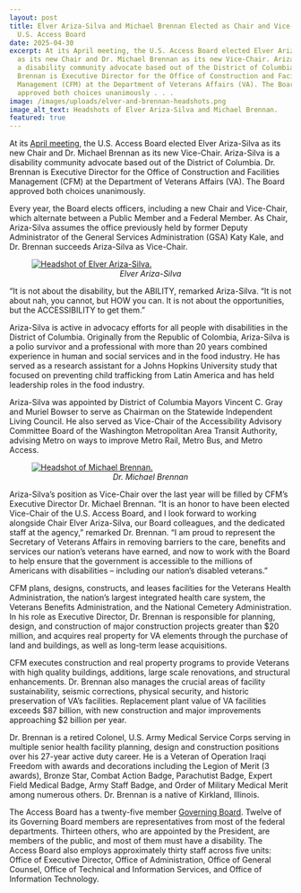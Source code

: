 ```yaml
---
layout: post
title: Elver Ariza-Silva and Michael Brennan Elected as Chair and Vice-Chair to
  U.S. Access Board
date: 2025-04-30
excerpt: At its April meeting, the U.S. Access Board elected Elver Ariza-Silva
  as its new Chair and Dr. Michael Brennan as its new Vice-Chair. Ariza-Silva is
  a disability community advocate based out of the District of Columbia. Dr.
  Brennan is Executive Director for the Office of Construction and Facilities
  Management (CFM) at the Department of Veterans Affairs (VA). The Board
  approved both choices unanimously . . .
image: /images/uploads/elver-and-brennan-headshots.png
image_alt_text: Headshots of Elver Ariza-Silva and Michael Brennan.
featured: true
---
```

At its [April meeting](https://www.access-board.gov/news/2025/03/21/u-s-access-board-meeting-on-april-30/), the U.S. Access Board elected Elver Ariza-Silva as its new Chair and Dr. Michael Brennan as its new Vice-Chair. Ariza-Silva is a disability community advocate based out of the District of Columbia. Dr. Brennan is Executive Director for the Office of Construction and Facilities Management (CFM) at the Department of Veterans Affairs (VA). The Board approved both choices unanimously.

Every year, the Board elects officers, including a new Chair and Vice-Chair, which alternate between a Public Member and a Federal Member. As Chair, Ariza-Silva assumes the office previously held by former Deputy Administrator of the General Services Administration (GSA) Katy Kale, and Dr. Brennan succeeds Ariza-Silva as Vice-Chair.

<figure class="img-right">
  <a href="{{ site.baseurl }}/images/uploads/elver-ariza-silva-with-border.png">
    <img src="{{ site.baseurl }}/images/uploads/elver-ariza-silva-with-border.png" alt="Headshot of Elver Ariza-Silva." class="center">
  </a>
  <figcaption style="text-align:center">
    <em>Elver Ariza-Silva</em>
  </figcaption>
</figure>

“It is not about the disability, but the ABILITY, remarked Ariza-Silva. “It is not about nah, you cannot, but HOW you can. It is not about the opportunities, but the ACCESSIBILITY to get them.”

Ariza-Silva is active in advocacy efforts for all people with disabilities in the District of Columbia. Originally from the Republic of Colombia, Ariza-Silva is a polio survivor and a professional with more than 20 years combined experience in human and social services and in the food industry. He has served as a research assistant for a Johns Hopkins University study that focused on preventing child trafficking from Latin America and has held leadership roles in the food industry.

Ariza-Silva was appointed by District of Columbia Mayors Vincent C. Gray and Muriel Bowser to serve as Chairman on the Statewide Independent Living Council. He also served as Vice-Chair of the Accessibility Advisory Committee Board of the Washington Metropolitan Area Transit Authority, advising Metro on ways to improve Metro Rail, Metro Bus, and Metro Access.

<figure class="img-left">
  <a href="{{ site.baseurl }}/images/uploads/michael-brennan-with-border.png">
    <img src="{{ site.baseurl }}/images/uploads/michael-brennan-with-border.png" alt="Headshot of Michael Brennan." class="center">
  </a>
  <figcaption style="text-align:center">
    <em>Dr. Michael Brennan</em>
  </figcaption>
</figure>

Ariza-Silva’s position as Vice-Chair over the last year will be filled by CFM’s Executive Director Dr. Michael Brennan. “It is an honor to have been elected Vice-Chair of the U.S. Access Board, and I look forward to working alongside Chair Elver Ariza-Silva, our Board colleagues, and the dedicated staff at the agency,” remarked Dr. Brennan. “I am proud to represent the Secretary of Veterans Affairs in removing barriers to the care, benefits and services our nation’s veterans have earned, and now to work with the Board to help ensure that the government is accessible to the millions of Americans with disabilities – including our nation’s disabled veterans.”

CFM plans, designs, constructs, and leases facilities for the Veterans Health Administration, the nation’s largest integrated health care system, the Veterans Benefits Administration, and the National Cemetery Administration. In his role as Executive Director, Dr. Brennan is responsible for planning, design, and construction of major construction projects greater than $20 million, and acquires real property for VA elements through the purchase of land and buildings, as well as long-term lease acquisitions.

CFM executes construction and real property programs to provide Veterans with high quality buildings, additions, large scale renovations, and structural enhancements. Dr. Brennan also manages the crucial areas of facility sustainability, seismic corrections, physical security, and historic preservation of VA’s facilities. Replacement plant value of VA facilities exceeds $87 billion, with new construction and major improvements approaching $2 billion per year.

Dr. Brennan is a retired Colonel, U.S. Army Medical Service Corps serving in multiple senior health facility planning, design and construction positions over his 27-year active duty career. He is a Veteran of Operation Iraqi Freedom with awards and decorations including the Legion of Merit (3 awards), Bronze Star, Combat Action Badge, Parachutist Badge, Expert Field Medical Badge, Army Staff Badge, and Order of Military Medical Merit among numerous others. Dr. Brennan is a native of Kirkland, Illinois.

The Access Board has a twenty-five member [Governing Board](https://www.access-board.gov/about/board-members/). Twelve of its Governing Board members are representatives from most of the federal departments. Thirteen others, who are appointed by the President, are members of the public, and most of them must have a disability. The Access Board also employs approximately thirty staff across five units: Office of Executive Director, Office of Administration, Office of General Counsel, Office of Technical and Information Services, and Office of Information Technology.
